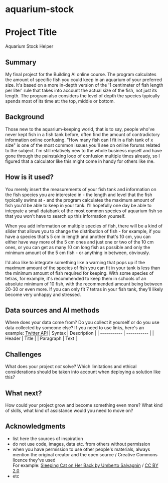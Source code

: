 # aquarium-stock

# Project Title
Aquarium Stock Helper

## Summary
My final project for the Building AI online course. The program calculates the amount of specific fish you could keep in an aquarium of your preferred size. It's based on a more in-depth version of the '1 centimeter of fish length per liter' rule that takes into account the actual size of the fish, not just its length. The program also considers the level of depth the species typically spends most of its time at: the top, middle or bottom.

## Background
Those new to the aquarium-keeping world, that is to say, people who've never kept fish in a fish tank before, often find the amount of contradictory information online confusing. "How many fish can I fit in a fish tank of x size" is one of the most common issues you'll see on online forums related to the subject. I'm still relatively new to the whole business myself and have gone through the painstaking loop of confusion multiple times already, so I figured that a calculator like this might come in handy for others like me. 

## How is it used?
You merely insert the measurements of your fish tank and information on the fish species you are interested in - the length and level that the fish typically swims at - and the program calculates the maximum amount of fish you'd be able to keep in your tank. I'll hopefully one day be able to integrate a small databank of the most common species of aquarium fish so that you won't have to search up this information yourself. 

When you add information on multiple species of fish, there will be a kind of slider that allows you to change the distribution of fish - for example, if you have a species that's 5 cm in length and another that's 10 cm, you can either have way more of the 5 cm ones and just one or two of the 10 cm ones, or you can get as many 10 cm long fish as possible and only the minimum amount of the 5 cm fish - or anything in between, obviously. 

I'd also like to integrate something like a warning that pops up if the maximum amount of the species of fish you can fit in your tank is less than the minimum amount of fish required for keeping. With some species of tetras, for example, it's recommended to keep them in schools of an absolute minimum of 10 fish, with the recommended amount being between 20-30 or even more. If you can only fit 7 tetras in your fish tank, they'll likely become very unhappy and stressed.

## Data sources and AI methods
Where does your data come from? Do you collect it yourself or do you use data collected by someone else?
If you need to use links, here's an example:
[Twitter API](https://developer.twitter.com/en/docs)
| Syntax      | Description |
| ----------- | ----------- |
| Header      | Title       |
| Paragraph   | Text        |
## Challenges
What does your project _not_ solve? Which limitations and ethical considerations should be taken into account when deploying a solution like this?
## What next?
How could your project grow and become something even more? What kind of skills, what kind of assistance would you  need to move on? 
## Acknowledgments
* list here the sources of inspiration 
* do not use code, images, data etc. from others without permission
* when you have permission to use other people's materials, always mention the original creator and the open source / Creative Commons licence they've used
  <br>For example: [Sleeping Cat on Her Back by Umberto Salvagnin](https://commons.wikimedia.org/wiki/File:Sleeping_cat_on_her_back.jpg#filelinks) / [CC BY 2.0](https://creativecommons.org/licenses/by/2.0)
* etc
